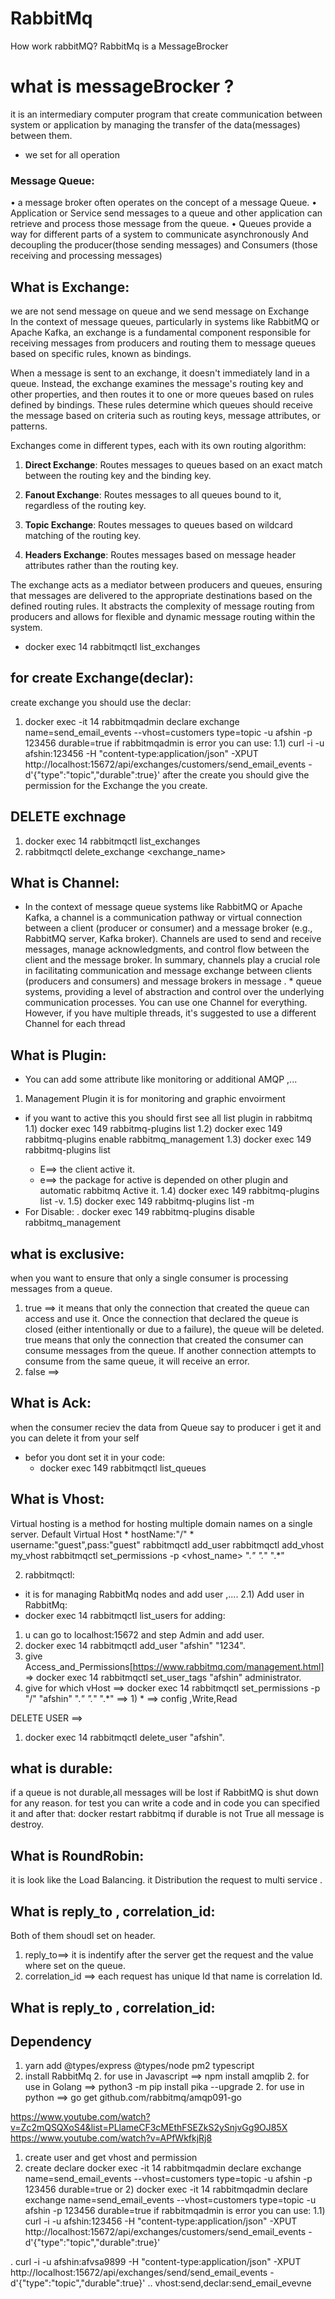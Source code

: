 # RabbitMq
How work rabbitMQ? RabbitMq is a MessageBrocker
# what is messageBrocker ?
it is an intermediary computer program that create communication between system or application by managing the transfer of the data(messages) between them.
* we set for all operation 
### Message Queue:
• a message broker often operates on the concept of a message Queue.
• Application or Service send messages to a queue and other application can retrieve and process those message from the queue.
• Queues provide a way for different parts of a system to communicate asynchronously And decoupling the producer(those sending messages) and Consumers (those receiving and processing messages)

## What is Exchange:
we are not send message on queue and we send message on Exchange  
In the context of message queues, particularly in systems like RabbitMQ or Apache Kafka, an exchange is a fundamental component responsible for receiving messages from producers and routing them to message queues based on specific rules, known as bindings.

When a message is sent to an exchange, it doesn't immediately land in a queue. Instead, the exchange examines the message's routing key and other properties, and then routes it to one or more queues based on rules defined by bindings. These rules determine which queues should receive the message based on criteria such as routing keys, message attributes, or patterns.

Exchanges come in different types, each with its own routing algorithm:

1. **Direct Exchange**: Routes messages to queues based on an exact match between the routing key and the binding key. <set the name of the queue OneName>

2. **Fanout Exchange**: Routes messages to all queues bound to it, regardless of the routing key.<set on all the queue>

3. **Topic Exchange**: Routes messages to queues based on wildcard matching of the routing key.<set the names of the queue multiName>

4. **Headers Exchange**: Routes messages based on message header attributes rather than the routing key.<set the names of the queue like json>

The exchange acts as a mediator between producers and queues, ensuring that messages are delivered to the appropriate destinations based on the defined routing rules. It abstracts the complexity of message routing from producers and allows for flexible and dynamic message routing within the system.
* docker exec 14 rabbitmqctl list_exchanges
## for create Exchange(declar):
create exchange you should use the declar:
1) docker exec -it 14 rabbitmqadmin declare exchange name=send_email_events --vhost=customers  type=topic -u afshin -p 123456 durable=true
if  rabbitmqadmin is error you can use:
1.1) curl -i -u afshin:123456 -H "content-type:application/json" -XPUT http://localhost:15672/api/exchanges/customers/send_email_events -d'{"type":"topic","durable":true}'
after the create you should give the permission for the Exchange the you create.
## DELETE exchnage
1) docker exec 14 rabbitmqctl list_exchanges
2) rabbitmqctl delete_exchange <exchange_name>

## What is Channel:

* In the context of message queue systems like RabbitMQ or Apache Kafka, a channel is a communication pathway or virtual connection between a client (producer or consumer) and a message broker (e.g., RabbitMQ server, Kafka broker). Channels are used to send and receive messages, manage acknowledgments, and control flow between the client and the message broker.
In summary, channels play a crucial role in facilitating communication and message exchange between clients (producers and consumers) and message brokers in message . * queue systems, providing a level of abstraction and control over the underlying communication processes.
You can use one Channel for everything. However, if you have multiple threads, it's suggested to use a different Channel for each thread

## What is Plugin:
* You can add some attribute like monitoring or additional AMQP ,...
1) Management Plugin 
    it is for monitoring and graphic envoirment 
* if you want to active this you should first see all list plugin in rabbitmq
1.1) docker exec 149<Id contianer> rabbitmq-plugins list
1.2) docker exec 149 rabbitmq-plugins enable rabbitmq_management
1.3) docker exec 149 rabbitmq-plugins list
    * E==> the client active it.
    * e==> the package for active is depended on other plugin and automatic rabbitmq Active it.
1.4)  docker exec 149 rabbitmq-plugins list -v.
1.5) docker exec 149 rabbitmq-plugins list -m 
* For Disable:
. docker exec 149 rabbitmq-plugins disable rabbitmq_management


## what is exclusive:
when you want to ensure that only a single consumer is processing messages from a queue.
1) true ==>  it means that only the connection that created the queue can access and use it. Once the connection that declared the queue is closed (either intentionally or due to a failure), the queue will be deleted. true means that only the connection that created the consumer can consume messages from the queue. If another connection attempts to consume from the same queue, it will receive an error.
2) false ==> 
## What is Ack:
when the consumer reciev the data from Queue say to producer i get it and you can delete it from your self
* befor you dont set it in your code:
    * docker exec 149 rabbitmqctl list_queues <the receiev should off>
## What is Vhost:
Virtual hosting is a method for hosting multiple domain names on a single server. 
Default Virtual Host
    * hostName:"/"
    * username:"guest",pass:"guest"
rabbitmqctl add_user <username> <password>
rabbitmqctl add_vhost my_vhost
rabbitmqctl set_permissions -p <vhost_name> <username> ".*" ".*" ".*"

2) rabbitmqctl:
* it is for  managing RabbitMq nodes   and add user ,....
2.1) Add user in RabbitMq:<LIST>
*  docker exec 14 rabbitmqctl list_users
for adding:
1) u can go to localhost:15672 and step Admin and add user.
2) docker exec 14 rabbitmqctl add_user "afshin" "1234".
2) give Access_and_Permissions[https://www.rabbitmq.com/management.html] => docker exec 14 rabbitmqctl set_user_tags "afshin" administrator.
2) give for which vHost ==> docker exec 14 rabbitmqctl set_permissions -p "/" "afshin" ".*" ".*" ".*" ==> 1) * ==> config ,Write,Read

DELETE USER ==>
1) docker exec 14 rabbitmqctl delete_user "afshin".
## what is durable:
if a queue is not durable,all messages will be lost if RabbitMQ is shut down for any reason.
for test you can write a code and in code you can specified it and after that: docker restart rabbitmq
if durable is not True all message is destroy.
## What is RoundRobin:
it is look like the Load Balancing.
it Distribution the request to multi service .
## What is reply_to , correlation_id:
Both of them shoudl set on header.
1) reply_to==> it is indentify after the server get the request and the value where set on the queue.
2) correlation_id ==> each request has unique Id that name is correlation Id.
## What is reply_to , correlation_id:

## Dependency

1. yarn add @types/express @types/node pm2 typescript
2. install RabbitMq
    2. for use in Javascript ==> npm install amqplib
    2. for use in Golang ==> python3 -m pip install pika --upgrade
    2. for use in python ==> go get github.com/rabbitmq/amqp091-go



https://www.youtube.com/watch?v=Zc2mQSQXoS4&list=PLlameCF3cMEthFSEZkS2ySnjvGg9OJ85X
https://www.youtube.com/watch?v=APfWkfkjRj8

1) create user and get vhost and permission
2) create declare docker exec -it 14 rabbitmqadmin declare exchange name=send_email_events --vhost=customers  type=topic -u afshin -p 123456 durable=true 
or 2) docker exec -it 14 rabbitmqadmin declare exchange name=send_email_events --vhost=customers  type=topic -u afshin -p 123456 durable=true
if  rabbitmqadmin is error you can use:
1.1) curl -i -u afshin:123456 -H "content-type:application/json" -XPUT http://localhost:15672/api/exchanges/customers/send_email_events -d'{"type":"topic","durable":true}'

. curl -i -u afshin:afvsa9899 -H "content-type:application/json" -XPUT http://localhost:15672/api/exchanges/send/send_email_events -d'{"type":"topic","durable":true}'
.. vhost:send,declar:send_email_evevne